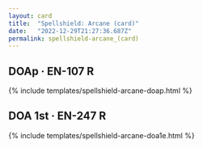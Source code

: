 ```yaml
---
layout: card
title:  "Spellshield: Arcane (card)"
date:   "2022-12-29T21:27:36.687Z"
permalink: spellshield-arcane_(card)
---
```


## DOAp &middot; EN-107 R

{% include templates/spellshield-arcane-doap.html %}


## DOA 1st &middot; EN-247 R

{% include templates/spellshield-arcane-doa1e.html %}
